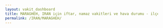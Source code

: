 ```yaml
---
layout: vakit_dashboard
title: MARAGHEH, IRAN için iftar, namaz vakitleri ve hava durumu - ilçe/eyalet seç
permalink: /IRAN/MARAGHEH/
---
```


<script type="text/javascript">
  var GLOBAL_COUNTRY = 'IRAN';
  var GLOBAL_CITY = 'MARAGHEH';
  var GLOBAL_STATE = '';
  var lat = 72;
  var lon = 21;
</script>
